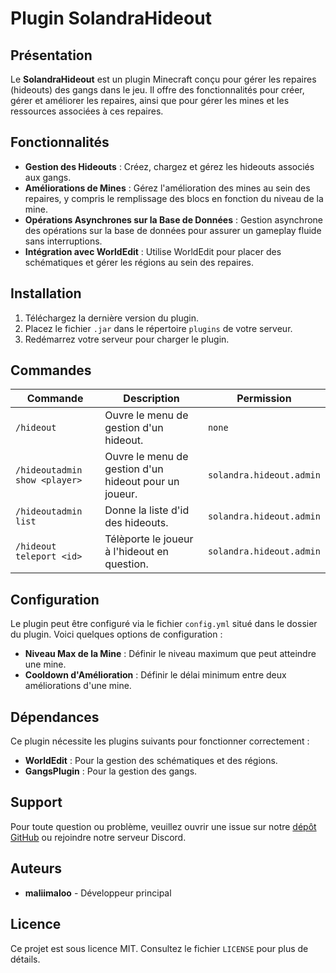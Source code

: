 # Plugin SolandraHideout

## Présentation

Le **SolandraHideout** est un plugin Minecraft conçu pour gérer les repaires (hideouts) des gangs dans le jeu. Il offre des fonctionnalités pour créer, gérer et améliorer les repaires, ainsi que pour gérer les mines et les ressources associées à ces repaires.

## Fonctionnalités

- **Gestion des Hideouts** : Créez, chargez et gérez les hideouts associés aux gangs.
- **Améliorations de Mines** : Gérez l'amélioration des mines au sein des repaires, y compris le remplissage des blocs en fonction du niveau de la mine.
- **Opérations Asynchrones sur la Base de Données** : Gestion asynchrone des opérations sur la base de données pour assurer un gameplay fluide sans interruptions.
- **Intégration avec WorldEdit** : Utilise WorldEdit pour placer des schématiques et gérer les régions au sein des repaires.

## Installation

1. Téléchargez la dernière version du plugin.
2. Placez le fichier `.jar` dans le répertoire `plugins` de votre serveur.
3. Redémarrez votre serveur pour charger le plugin.

## Commandes

| Commande                      | Description                                           | Permission               |
|-------------------------------|-------------------------------------------------------|--------------------------|
| `/hideout`                    | Ouvre le menu de gestion d'un hideout.                | `none`                   |
| `/hideoutadmin show <player>` | Ouvre le menu de gestion d'un hideout pour un joueur. | `solandra.hideout.admin` |
| `/hideoutadmin list`          | Donne la liste d'id des hideouts.                     | `solandra.hideout.admin` |
| `/hideout teleport <id>`      | Télèporte le joueur à l'hideout en question.          | `solandra.hideout.admin` |

## Configuration

Le plugin peut être configuré via le fichier `config.yml` situé dans le dossier du plugin. Voici quelques options de configuration :

- **Niveau Max de la Mine** : Définir le niveau maximum que peut atteindre une mine.
- **Cooldown d'Amélioration** : Définir le délai minimum entre deux améliorations d'une mine.

## Dépendances

Ce plugin nécessite les plugins suivants pour fonctionner correctement :
- **WorldEdit** : Pour la gestion des schématiques et des régions.
- **GangsPlugin** : Pour la gestion des gangs.

## Support

Pour toute question ou problème, veuillez ouvrir une issue sur notre [dépôt GitHub](https://github.com/maliimaloo/SolandraHideout) ou rejoindre notre serveur Discord.

## Auteurs

- **maliimaloo** - Développeur principal

## Licence

Ce projet est sous licence MIT. Consultez le fichier `LICENSE` pour plus de détails.
